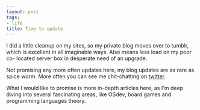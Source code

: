 ```yaml
--- 
layout: post
tags: 
- life
title: Time to update
---
```

I did a little cleanup on my sites, so my private blog moves over to tumblr,
which is excellent in all imaginable ways. Also means less load on my poor co-
located server box in desperate need of an upgrade.

Not promising any more often updates here, my blog updates are as rare as
spice worm. More often you can see me chit-chatting on
[twitter](http://twitter.com/berkus).

What I would like to promise is more in-depth articles here, as I'm deep
diving into several fascinating areas, like OSdev, board games and programming
languages theory.
